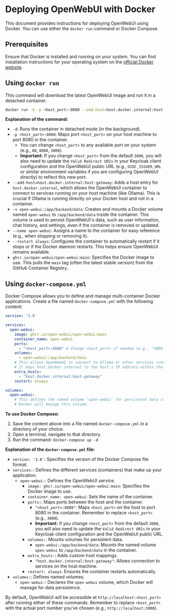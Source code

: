 # Deploying OpenWebUI with Docker

This document provides instructions for deploying OpenWebUI using Docker. You can use either the `docker run` command or Docker Compose.

## Prerequisites

Ensure that Docker is installed and running on your system. You can find installation instructions for your operating system on the [official Docker website](https://docs.docker.com/get-docker/).

## Using `docker run`

This command will download the latest OpenWebUI image and run it in a detached container.

```bash
docker run -d -p <host_port>:8080 --add-host=host.docker.internal:host-gateway -v open-webui:/app/backend/data --name open-webui --restart always ghcr.io/open-webui/open-webui:main
```

**Explanation of the command:**

*   `-d`: Runs the container in detached mode (in the background).
*   `-p <host_port>:8080`: Maps port `<host_port>` on your host machine to port 8080 in the container.
    *   You can change `<host_port>` to any available port on your system (e.g., `80`, `8080`, `3000`).
    *   **Important:** If you change `<host_port>` from the default `3000`, you will also need to update the `Valid Redirect URIs` in your Keycloak client configuration and the OpenWebUI public URL (e.g., `OIDC_ISSUER_URL` or similar environment variables if you are configuring OpenWebUI directly) to reflect this new port.
*   `--add-host=host.docker.internal:host-gateway`: Adds a host entry for `host.docker.internal`, which allows the OpenWebUI container to connect to services running on your host machine (like Ollama). This is crucial if Ollama is running directly on your Docker host and not in a container.
*   `-v open-webui:/app/backend/data`: Creates and mounts a Docker volume named `open-webui` to `/app/backend/data` inside the container. This volume is used to persist OpenWebUI's data, such as user information, chat history, and settings, even if the container is removed or updated.
*   `--name open-webui`: Assigns a name to the container for easy reference (e.g., when stopping or removing it).
*   `--restart always`: Configures the container to automatically restart if it stops or if the Docker daemon restarts. This helps ensure OpenWebUI remains available.
*   `ghcr.io/open-webui/open-webui:main`: Specifies the Docker image to use. This pulls the `main` tag (often the latest stable version) from the GitHub Container Registry.

## Using `docker-compose.yml`

Docker Compose allows you to define and manage multi-container Docker applications. Create a file named `docker-compose.yml` with the following content:

```yaml
version: '3.8'

services:
  open-webui:
    image: ghcr.io/open-webui/open-webui:main
    container_name: open-webui
    ports:
      - "<host_port>:8080" # Change <host_port> if needed (e.g., "3000:8080", "80:8080")
    volumes:
      - open-webui:/app/backend/data
    # This allows OpenWebUI to connect to Ollama or other services running on the host machine.
    # It maps host.docker.internal to the host's IP address within the container.
    extra_hosts:
      - "host.docker.internal:host-gateway"
    restart: always

volumes:
  open-webui:
    # This defines the named volume 'open-webui' for persistent data storage.
    # Docker will manage this volume.
```

**To use Docker Compose:**

1.  Save the content above into a file named `docker-compose.yml` in a directory of your choice.
2.  Open a terminal, navigate to that directory.
3.  Run the command: `docker-compose up -d`

**Explanation of the `docker-compose.yml` file:**

*   `version: '3.8'`: Specifies the version of the Docker Compose file format.
*   `services:`: Defines the different services (containers) that make up your application.
    *   `open-webui:`: Defines the OpenWebUI service.
        *   `image: ghcr.io/open-webui/open-webui:main`: Specifies the Docker image to use.
        *   `container_name: open-webui`: Sets the name of the container.
        *   `ports:`: Maps ports between the host and the container.
            *   `"<host_port>:8080"`: Maps `<host_port>` on the host to port 8080 in the container. Remember to replace `<host_port>` (e.g., `3000`).
            *   **Important:** If you change `<host_port>` from the default `3000`, you will also need to update the `Valid Redirect URIs` in your Keycloak client configuration and the OpenWebUI public URL.
        *   `volumes:`: Mounts volumes for persistent data.
            *   `open-webui:/app/backend/data`: Mounts the named volume `open-webui` to `/app/backend/data` in the container.
        *   `extra_hosts:`: Adds custom host mappings.
            *   `"host.docker.internal:host-gateway"`: Allows connection to services on the host machine.
        *   `restart: always`: Ensures the container restarts automatically.
*   `volumes:`: Defines named volumes.
    *   `open-webui:`: Declares the `open-webui` volume, which Docker will manage for data persistence.

By default, OpenWebUI will be accessible at `http://localhost:<host_port>` after running either of these commands. Remember to replace `<host_port>` with the actual port number you've chosen (e.g., `http://localhost:3000`).
